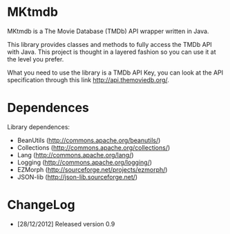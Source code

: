 MKtmdb
======

MKtmdb is a The Movie Database (TMDb) API wrapper written in Java.

This library provides classes and methods to fully access the TMDb API with Java.
This project is thought in a layered fashion so you can use it at the level you prefer.

What you need to use the library is a TMDb API Key, you can look at the API specification 
through this link http://api.themoviedb.org/.

Dependences
===========
Library dependences:
* BeanUtils (http://commons.apache.org/beanutils/)
* Collections (http://commons.apache.org/collections/)
* Lang (http://commons.apache.org/lang/)
* Logging (http://commons.apache.org/logging/)
* EZMorph (http://sourceforge.net/projects/ezmorph/)
* JSON-lib (http://json-lib.sourceforge.net/)

ChangeLog
=========
* [28/12/2012] Released version 0.9
